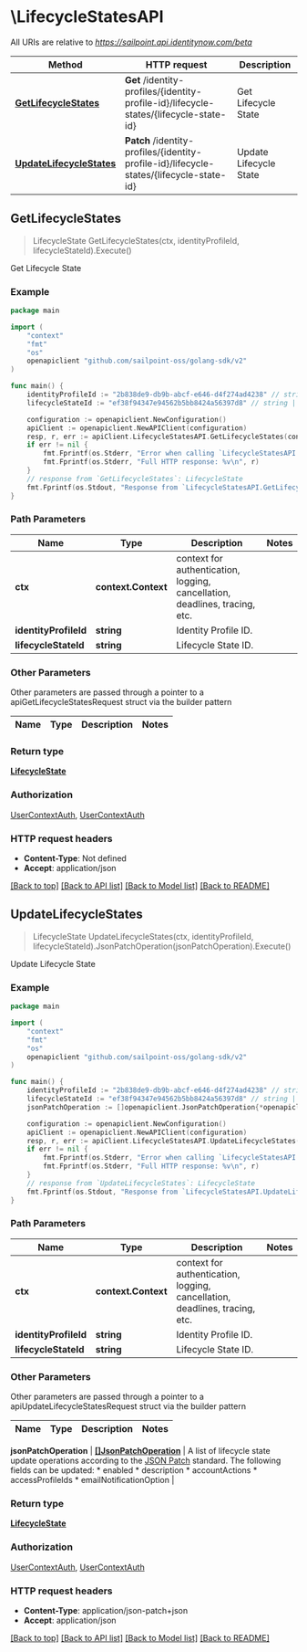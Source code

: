 # \LifecycleStatesAPI

All URIs are relative to *https://sailpoint.api.identitynow.com/beta*

Method | HTTP request | Description
------------- | ------------- | -------------
[**GetLifecycleStates**](LifecycleStatesAPI.md#GetLifecycleStates) | **Get** /identity-profiles/{identity-profile-id}/lifecycle-states/{lifecycle-state-id} | Get Lifecycle State
[**UpdateLifecycleStates**](LifecycleStatesAPI.md#UpdateLifecycleStates) | **Patch** /identity-profiles/{identity-profile-id}/lifecycle-states/{lifecycle-state-id} | Update Lifecycle State



## GetLifecycleStates

> LifecycleState GetLifecycleStates(ctx, identityProfileId, lifecycleStateId).Execute()

Get Lifecycle State



### Example

```go
package main

import (
	"context"
	"fmt"
	"os"
	openapiclient "github.com/sailpoint-oss/golang-sdk/v2"
)

func main() {
	identityProfileId := "2b838de9-db9b-abcf-e646-d4f274ad4238" // string | Identity Profile ID.
	lifecycleStateId := "ef38f94347e94562b5bb8424a56397d8" // string | Lifecycle State ID.

	configuration := openapiclient.NewConfiguration()
	apiClient := openapiclient.NewAPIClient(configuration)
	resp, r, err := apiClient.LifecycleStatesAPI.GetLifecycleStates(context.Background(), identityProfileId, lifecycleStateId).Execute()
	if err != nil {
		fmt.Fprintf(os.Stderr, "Error when calling `LifecycleStatesAPI.GetLifecycleStates``: %v\n", err)
		fmt.Fprintf(os.Stderr, "Full HTTP response: %v\n", r)
	}
	// response from `GetLifecycleStates`: LifecycleState
	fmt.Fprintf(os.Stdout, "Response from `LifecycleStatesAPI.GetLifecycleStates`: %v\n", resp)
}
```

### Path Parameters


Name | Type | Description  | Notes
------------- | ------------- | ------------- | -------------
**ctx** | **context.Context** | context for authentication, logging, cancellation, deadlines, tracing, etc.
**identityProfileId** | **string** | Identity Profile ID. | 
**lifecycleStateId** | **string** | Lifecycle State ID. | 

### Other Parameters

Other parameters are passed through a pointer to a apiGetLifecycleStatesRequest struct via the builder pattern


Name | Type | Description  | Notes
------------- | ------------- | ------------- | -------------



### Return type

[**LifecycleState**](LifecycleState.md)

### Authorization

[UserContextAuth](../README.md#UserContextAuth), [UserContextAuth](../README.md#UserContextAuth)

### HTTP request headers

- **Content-Type**: Not defined
- **Accept**: application/json

[[Back to top]](#) [[Back to API list]](../README.md#documentation-for-api-endpoints)
[[Back to Model list]](../README.md#documentation-for-models)
[[Back to README]](../README.md)


## UpdateLifecycleStates

> LifecycleState UpdateLifecycleStates(ctx, identityProfileId, lifecycleStateId).JsonPatchOperation(jsonPatchOperation).Execute()

Update Lifecycle State



### Example

```go
package main

import (
	"context"
	"fmt"
	"os"
	openapiclient "github.com/sailpoint-oss/golang-sdk/v2"
)

func main() {
	identityProfileId := "2b838de9-db9b-abcf-e646-d4f274ad4238" // string | Identity Profile ID.
	lifecycleStateId := "ef38f94347e94562b5bb8424a56397d8" // string | Lifecycle State ID.
	jsonPatchOperation := []openapiclient.JsonPatchOperation{*openapiclient.NewJsonPatchOperation("replace", "/description")} // []JsonPatchOperation | A list of lifecycle state update operations according to the [JSON Patch](https://tools.ietf.org/html/rfc6902) standard.  The following fields can be updated: * enabled * description * accountActions * accessProfileIds * emailNotificationOption 

	configuration := openapiclient.NewConfiguration()
	apiClient := openapiclient.NewAPIClient(configuration)
	resp, r, err := apiClient.LifecycleStatesAPI.UpdateLifecycleStates(context.Background(), identityProfileId, lifecycleStateId).JsonPatchOperation(jsonPatchOperation).Execute()
	if err != nil {
		fmt.Fprintf(os.Stderr, "Error when calling `LifecycleStatesAPI.UpdateLifecycleStates``: %v\n", err)
		fmt.Fprintf(os.Stderr, "Full HTTP response: %v\n", r)
	}
	// response from `UpdateLifecycleStates`: LifecycleState
	fmt.Fprintf(os.Stdout, "Response from `LifecycleStatesAPI.UpdateLifecycleStates`: %v\n", resp)
}
```

### Path Parameters


Name | Type | Description  | Notes
------------- | ------------- | ------------- | -------------
**ctx** | **context.Context** | context for authentication, logging, cancellation, deadlines, tracing, etc.
**identityProfileId** | **string** | Identity Profile ID. | 
**lifecycleStateId** | **string** | Lifecycle State ID. | 

### Other Parameters

Other parameters are passed through a pointer to a apiUpdateLifecycleStatesRequest struct via the builder pattern


Name | Type | Description  | Notes
------------- | ------------- | ------------- | -------------


 **jsonPatchOperation** | [**[]JsonPatchOperation**](JsonPatchOperation.md) | A list of lifecycle state update operations according to the [JSON Patch](https://tools.ietf.org/html/rfc6902) standard.  The following fields can be updated: * enabled * description * accountActions * accessProfileIds * emailNotificationOption  | 

### Return type

[**LifecycleState**](LifecycleState.md)

### Authorization

[UserContextAuth](../README.md#UserContextAuth), [UserContextAuth](../README.md#UserContextAuth)

### HTTP request headers

- **Content-Type**: application/json-patch+json
- **Accept**: application/json

[[Back to top]](#) [[Back to API list]](../README.md#documentation-for-api-endpoints)
[[Back to Model list]](../README.md#documentation-for-models)
[[Back to README]](../README.md)

